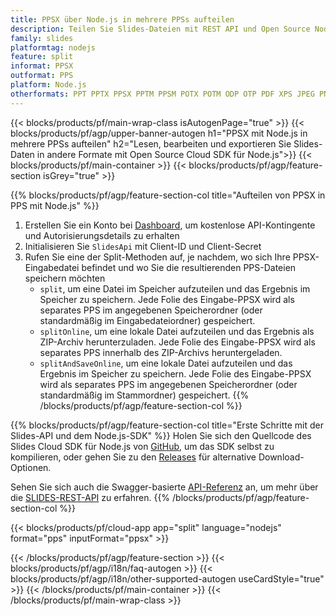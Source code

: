 ```yaml
---
title: PPSX über Node.js in mehrere PPSs aufteilen
description: Teilen Sie Slides-Dateien mit REST API und Open Source Node.js SDK in Folien auf
family: slides
platformtag: nodejs
feature: split
informat: PPSX
outformat: PPS
platform: Node.js
otherformats: PPT PPTX PPSX PPTM PPSM POTX POTM ODP OTP PDF XPS JPEG PNG BMP TIFF SVG HTML5 GIF XAML
---
```


{{< blocks/products/pf/main-wrap-class isAutogenPage="true" >}}
{{< blocks/products/pf/agp/upper-banner-autogen h1="PPSX mit Node.js in mehrere PPSs aufteilen" h2="Lesen, bearbeiten und exportieren Sie Slides-Daten in andere Formate mit Open Source Cloud SDK für Node.js">}}
{{< blocks/products/pf/main-container >}}
{{< blocks/products/pf/agp/feature-section isGrey="true" >}}

{{% blocks/products/pf/agp/feature-section-col title="Aufteilen von PPSX in PPS mit Node.js" %}}
1. Erstellen Sie ein Konto bei <a href="https://dashboard.aspose.cloud/">Dashboard</a>, um kostenlose API-Kontingente und Autorisierungsdetails zu erhalten
1. Initialisieren Sie ```SlidesApi``` mit Client-ID und Client-Secret
1. Rufen Sie eine der Split-Methoden auf, je nachdem, wo sich Ihre PPSX-Eingabedatei befindet und wo Sie die resultierenden PPS-Dateien speichern möchten
    - ```split```, um eine Datei im Speicher aufzuteilen und das Ergebnis im Speicher zu speichern. Jede Folie des Eingabe-PPSX wird als separates PPS im angegebenen Speicherordner (oder standardmäßig im Eingabedateiordner) gespeichert.
    - ```splitOnline```, um eine lokale Datei aufzuteilen und das Ergebnis als ZIP-Archiv herunterzuladen. Jede Folie des Eingabe-PPSX wird als separates PPS innerhalb des ZIP-Archivs heruntergeladen.
    - ```splitAndSaveOnline```, um eine lokale Datei aufzuteilen und das Ergebnis im Speicher zu speichern. Jede Folie des Eingabe-PPSX wird als separates PPS im angegebenen Speicherordner (oder standardmäßig im Stammordner) gespeichert.
{{% /blocks/products/pf/agp/feature-section-col %}}

{{% blocks/products/pf/agp/feature-section-col title="Erste Schritte mit der Slides-API und dem Node.js-SDK" %}}
Holen Sie sich den Quellcode des Slides Cloud SDK für Node.js von [GitHub](https://github.com/aspose-slides-cloud/aspose-slides-cloud-nodejs), um das SDK selbst zu kompilieren, oder gehen Sie zu den [Releases](https://releases.aspose.cloud/) für alternative Download-Optionen.

Sehen Sie sich auch die Swagger-basierte [API-Referenz](https://apireference.aspose.cloud/slides/) an, um mehr über die [SLIDES-REST-API](https://products.aspose.cloud/slides/curl/) zu erfahren.
{{% /blocks/products/pf/agp/feature-section-col %}}

{{< blocks/products/pf/cloud-app app="split" language="nodejs" format="pps" inputFormat="ppsx" >}}

{{< /blocks/products/pf/agp/feature-section >}}
{{< blocks/products/pf/agp/i18n/faq-autogen >}}
{{< blocks/products/pf/agp/i18n/other-supported-autogen useCardStyle="true" >}}
{{< /blocks/products/pf/main-container >}}
{{< /blocks/products/pf/main-wrap-class >}}